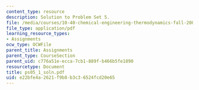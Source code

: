 ```yaml
---
content_type: resource
description: Solution to Problem Set 5.
file: /media/courses/10-40-chemical-engineering-thermodynamics-fall-2003/e22bfe4a2621f9b8b3c36524fcd20e65_ps05_1_soln.pdf
file_type: application/pdf
learning_resource_types:
- Assignments
ocw_type: OCWFile
parent_title: Assignments
parent_type: CourseSection
parent_uid: c776a51e-ecca-7cb1-889f-b466b5fe1890
resourcetype: Document
title: ps05_1_soln.pdf
uid: e22bfe4a-2621-f9b8-b3c3-6524fcd20e65
---
```

